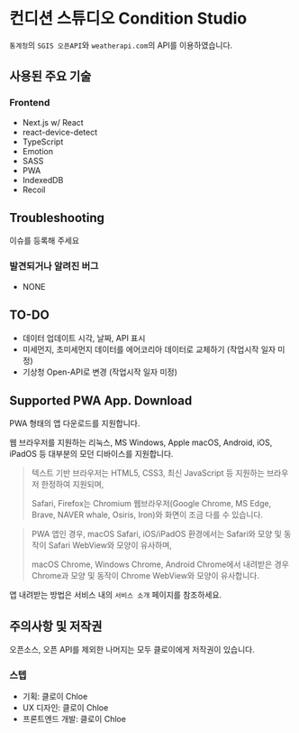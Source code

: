 # 컨디션 스튜디오 Condition Studio

`통계청`의 `SGIS 오픈API`와 `weatherapi.com`의 API를 이용하였습니다.

## 사용된 주요 기술

### Frontend

- Next.js w/ React
- react-device-detect
- TypeScript
- Emotion
- SASS
- PWA
- IndexedDB
- Recoil

## Troubleshooting

이슈를 등록해 주세요

### 발견되거나 알려진 버그

- NONE

## TO-DO

- 데이터 업데이트 시각, 날짜, API 표시
- 미세먼지, 초미세먼지 데이터를 에어코리아 데이터로 교체하기 (작업시작 일자 미정)
- 기상청 Open-API로 변경 (작업시작 일자 미정)

## Supported PWA App. Download

PWA 형태의 앱 다운로드를 지원합니다.

웹 브라우저를 지원하는 리눅스, MS Windows, Apple macOS, Android, iOS, iPadOS 등 대부분의 모던 디바이스를 지원합니다.

> 텍스트 기반 브라우저는 HTML5, CSS3, 최신 JavaScript 등 지원하는 브라우저 한정하여 지원되며,
>
> Safari, Firefox는 Chromium 웹브라우저(Google Chrome, MS Edge, Brave, NAVER whale, Osiris, Iron)와 화면이 조금 다를 수 있습니다.

> PWA 앱인 경우, macOS Safari, iOS/iPadOS 환경에서는 Safari와 모양 및 동작이 Safari WebView와 모양이 유사하며,
>
> macOS Chrome, Windows Chrome, Android Chrome에서 내려받은 경우 Chrome과 모양 및 동작이 Chrome WebView와 모양이 유사합니다.

앱 내려받는 방법은 서비스 내의 `서비스 소개` 페이지를 참조하세요.

## 주의사항 및 저작권

오픈소스, 오픈 API를 제외한 나머지는 모두 클로이에게 저작권이 있습니다.

### 스텝

- 기획: 클로이 Chloe
- UX 디자인: 클로이 Chloe
- 프론트엔드 개발: 클로이 Chloe
